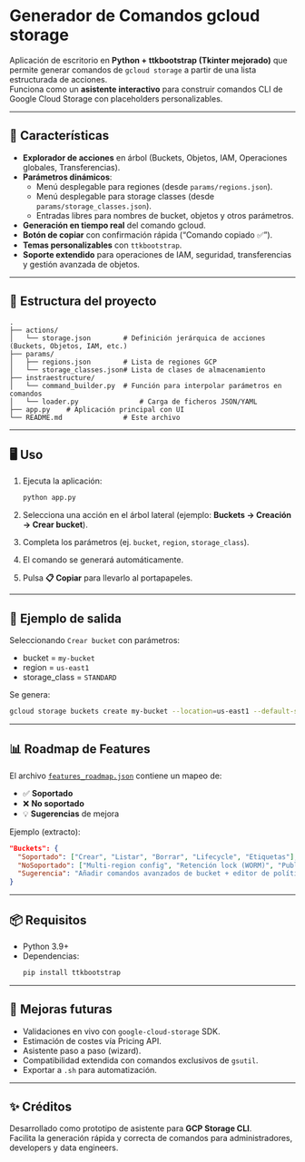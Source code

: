 # Generador de Comandos gcloud storage

Aplicación de escritorio en **Python + ttkbootstrap (Tkinter mejorado)** que permite generar comandos de `gcloud storage` a partir de una lista estructurada de acciones.  
Funciona como un **asistente interactivo** para construir comandos CLI de Google Cloud Storage con placeholders personalizables.

---

## 🚀 Características

- **Explorador de acciones** en árbol (Buckets, Objetos, IAM, Operaciones globales, Transferencias).
- **Parámetros dinámicos**:
  - Menú desplegable para regiones (desde `params/regions.json`).
  - Menú desplegable para storage classes (desde `params/storage_classes.json`).
  - Entradas libres para nombres de bucket, objetos y otros parámetros.
- **Generación en tiempo real** del comando gcloud.
- **Botón de copiar** con confirmación rápida (“Comando copiado ✅”).
- **Temas personalizables** con `ttkbootstrap`.
- **Soporte extendido** para operaciones de IAM, seguridad, transferencias y gestión avanzada de objetos.

---

## 📂 Estructura del proyecto

```
.
├── actions/
│   └── storage.json        # Definición jerárquica de acciones (Buckets, Objetos, IAM, etc.)
├── params/
│   ├── regions.json        # Lista de regiones GCP
│   └── storage_classes.json# Lista de clases de almacenamiento
├── instraestructure/
│   └── command_builder.py  # Función para interpolar parámetros en comandos
│   └── loader.py               # Carga de ficheros JSON/YAML
├── app.py    # Aplicación principal con UI
└── README.md               # Este archivo
```

---

## 🖥️ Uso

1. Ejecuta la aplicación:
   ```bash
   python app.py
   ```

2. Selecciona una acción en el árbol lateral (ejemplo: **Buckets → Creación → Crear bucket**).  
3. Completa los parámetros (ej. `bucket`, `region`, `storage_class`).  
4. El comando se generará automáticamente.  
5. Pulsa **📋 Copiar** para llevarlo al portapapeles.

---

## 📌 Ejemplo de salida

Seleccionando `Crear bucket` con parámetros:

- bucket = `my-bucket`
- region = `us-east1`
- storage_class = `STANDARD`

Se genera:

```bash
gcloud storage buckets create my-bucket --location=us-east1 --default-storage-class=STANDARD
```

---

## 📊 Roadmap de Features

El archivo [`features_roadmap.json`](features_roadmap.json) contiene un mapeo de:

- ✅ **Soportado**
- ❌ **No soportado**
- 💡 **Sugerencias** de mejora

Ejemplo (extracto):

```json
"Buckets": {
  "Soportado": ["Crear", "Listar", "Borrar", "Lifecycle", "Etiquetas"],
  "NoSoportado": ["Multi-region config", "Retención lock (WORM)", "Public Access Prevention"],
  "Sugerencia": "Añadir comandos avanzados de bucket + editor de políticas públicas"
}
```

---

## 📦 Requisitos

- Python 3.9+
- Dependencias:
  ```bash
  pip install ttkbootstrap
  ```

---

## 🔮 Mejoras futuras

- Validaciones en vivo con `google-cloud-storage` SDK.  
- Estimación de costes vía Pricing API.  
- Asistente paso a paso (wizard).  
- Compatibilidad extendida con comandos exclusivos de `gsutil`.  
- Exportar a `.sh` para automatización.

---

## ✨ Créditos

Desarrollado como prototipo de asistente para **GCP Storage CLI**.  
Facilita la generación rápida y correcta de comandos para administradores, developers y data engineers.
